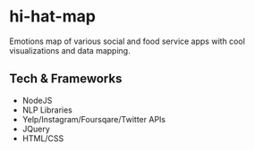 # hi-hat-map
Emotions map of various social and food service apps with cool visualizations and data mapping.

## Tech & Frameworks
* NodeJS
* NLP Libraries
* Yelp/Instagram/Foursqare/Twitter APIs
* JQuery
* HTML/CSS
